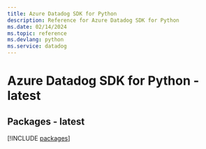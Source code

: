 ```yaml
---
title: Azure Datadog SDK for Python
description: Reference for Azure Datadog SDK for Python
ms.date: 02/14/2024
ms.topic: reference
ms.devlang: python
ms.service: datadog
---
```

# Azure Datadog SDK for Python - latest
## Packages - latest
[!INCLUDE [packages](datadog-index.md)]